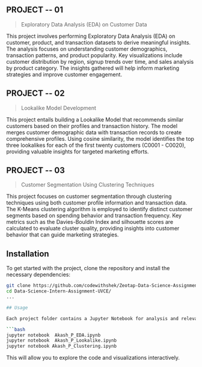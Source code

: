## PROJECT -- 01

> Exploratory Data Analysis (EDA) on Customer Data

This project involves performing Exploratory Data Analysis (EDA) on customer, product, and transaction datasets to derive meaningful insights. The analysis focuses on understanding customer demographics, transaction patterns, and product popularity. Key visualizations include customer distribution by region, signup trends over time, and sales analysis by product category. The insights gathered will help inform marketing strategies and improve customer engagement.

## PROJECT -- 02

> Lookalike Model Development

This project entails building a Lookalike Model that recommends similar customers based on their profiles and transaction history. The model merges customer demographic data with transaction records to create comprehensive profiles. Using cosine similarity, the model identifies the top three lookalikes for each of the first twenty customers (C0001 - C0020), providing valuable insights for targeted marketing efforts.

 ## PROJECT -- 03

> Customer Segmentation Using Clustering Techniques

This project focuses on customer segmentation through clustering techniques using both customer profile information and transaction data. The K-Means clustering algorithm is employed to identify distinct customer segments based on spending behavior and transaction frequency. Key metrics such as the Davies-Bouldin Index and silhouette scores are calculated to evaluate cluster quality, providing insights into customer behavior that can guide marketing strategies.

 ## Installation

To get started with the project, clone the repository and install the necessary dependencies:

```bash
git clone https://github.com/codewithshek/Zeotap-Data-Science-Assignment-eCommerce-Transactions-Dataset.git](https://github.com/Akash18272001/Data-Science-Intern-Assignment-UVCE.git
cd Data-Science-Intern-Assignment-UVCE/
...

## Usage

Each project folder contains a Jupyter Notebook for analysis and relevant reports in PDF format. You can run the notebooks locally using Jupyter Lab or Jupyter Notebook:

```bash
jupyter notebook  Akash_P_EDA.ipynb
jupyter notebook  Akash_P_Lookalike.ipynb
jupyter notebook Akash_P_Clustering.ipynb
```

This will allow you to explore the code and visualizations interactively.
 

